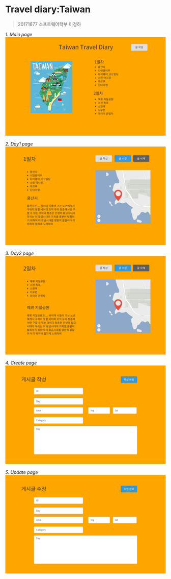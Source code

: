 # Travel diary:Taiwan

> 20171677
소프트웨어학부
이정하

*1. Main page*
<img src="./Prev_img/01_-.jpg">

*2. Day1 page*
<img src="./Prev_img/02_-day1.jpg">

*3. Day2 page*
<img src="./Prev_img/03_-day2.jpg">

*4. Create page*
<img src="./Prev_img/04_-create.jpg">

*5. Update page*
<img src="./Prev_img/05_-update.jpg">
